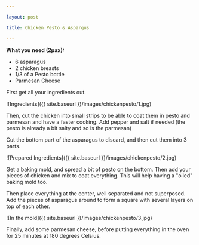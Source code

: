 ```yaml
---

layout: post

title: Chicken Pesto & Aspargus

---
```


**What you need (2pax):**

- 6 asparagus
- 2 chicken breasts
- 1/3 of a Pesto bottle
- Parmesan Cheese

First get all your ingredients out.

![Ingredients]({{ site.baseurl }}/images/chickenpesto/1.jpg)


Then, cut the chicken into small strips to be able to coat them in pesto and parmesan and have a faster cooking. Add pepper and salt if needed (the pesto is already a bit salty and so is the parmesan)

Cut the bottom part of the asparagus to discard, and then cut them into 3 parts.

![Prepared Ingredients]({{ site.baseurl }}/images/chickenpesto/2.jpg)


Get a baking mold, and spread a bit of pesto on the bottom. Then add your pieces of chicken and mix to coat everything. This will help having a "oiled" baking mold too.

Then place everything at the center, well separated and not superposed. Add the pieces of asparagus around to form a square with several layers on top of each other.

![In the mold]({{ site.baseurl }}/images/chickenpesto/3.jpg)


Finally, add some parmesan cheese, before putting everything in the oven for 25 minutes at 180 degrees Celsius.
